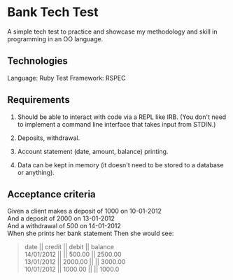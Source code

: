 # Bank Tech Test

A simple tech test to practice and showcase my methodology and skill in programming in an OO language.

## Technologies
  Language: Ruby
  Test Framework: RSPEC

## Requirements
1) Should be able to interact with code via a REPL like IRB. (You don't need to implement a command line interface that takes input from STDIN.)

2) Deposits, withdrawal.

3) Account statement (date, amount, balance) printing.

4) Data can be kept in memory (it doesn't need to be stored to a database or anything).

## Acceptance criteria

Given a client makes a deposit of 1000 on 10-01-2012  
And a deposit of 2000 on 13-01-2012  
And a withdrawal of 500 on 14-01-2012  
When she prints her bank statement
Then she would see:

>date || credit || debit || balance  
14/01/2012 || || 500.00 || 2500.00  
13/01/2012 || 2000.00 || || 3000.00  
10/01/2012 || 1000.00 || || 1000.0
